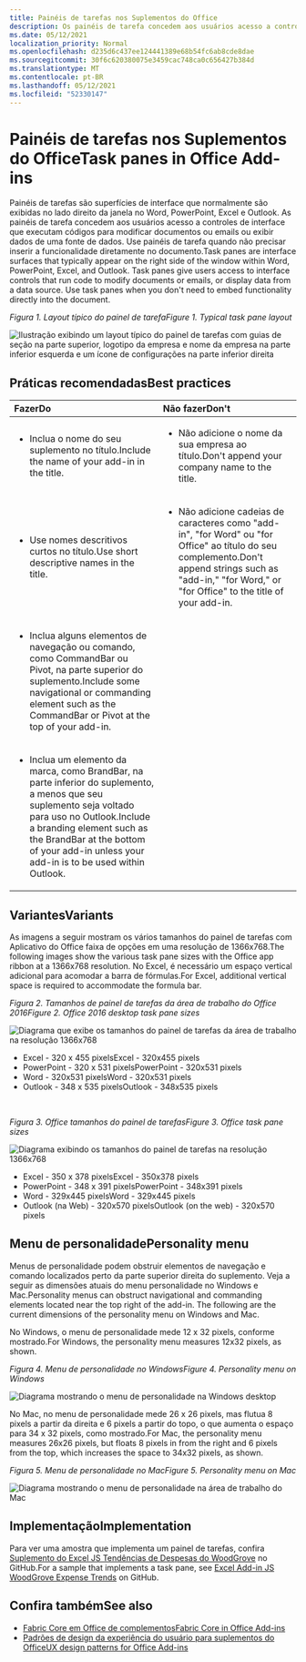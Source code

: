 ```yaml
---
title: Painéis de tarefas nos Suplementos do Office
description: Os painéis de tarefa concedem aos usuários acesso a controles de interface que executam códigos para modificar documentos ou emails ou exibir dados de uma fonte de dados.
ms.date: 05/12/2021
localization_priority: Normal
ms.openlocfilehash: d235d6c437ee124441389e68b54fc6ab8cde8dae
ms.sourcegitcommit: 30f6c620380075e3459cac748ca0c656427b384d
ms.translationtype: MT
ms.contentlocale: pt-BR
ms.lasthandoff: 05/12/2021
ms.locfileid: "52330147"
---
```

# <a name="task-panes-in-office-add-ins"></a><span data-ttu-id="738c9-103">Painéis de tarefas nos Suplementos do Office</span><span class="sxs-lookup"><span data-stu-id="738c9-103">Task panes in Office Add-ins</span></span>

<span data-ttu-id="738c9-p101">Painéis de tarefas são superfícies de interface que normalmente são exibidas no lado direito da janela no Word, PowerPoint, Excel e Outlook. As painéis de tarefa concedem aos usuários acesso a controles de interface que executam códigos para modificar documentos ou emails ou exibir dados de uma fonte de dados. Use painéis de tarefa quando não precisar inserir a funcionalidade diretamente no documento.</span><span class="sxs-lookup"><span data-stu-id="738c9-p101">Task panes are interface surfaces that typically appear on the right side of the window within Word, PowerPoint, Excel, and Outlook. Task panes give users access to interface controls that run code to modify documents or emails, or display data from a data source. Use task panes when you don't need to embed functionality directly into the document.</span></span>

<span data-ttu-id="738c9-107">*Figura 1. Layout típico do painel de tarefa*</span><span class="sxs-lookup"><span data-stu-id="738c9-107">*Figure 1. Typical task pane layout*</span></span>

![Ilustração exibindo um layout típico do painel de tarefas com guias de seção na parte superior, logotipo da empresa e nome da empresa na parte inferior esquerda e um ícone de configurações na parte inferior direita](../images/overview-with-app-task-pane.png)

## <a name="best-practices"></a><span data-ttu-id="738c9-109">Práticas recomendadas</span><span class="sxs-lookup"><span data-stu-id="738c9-109">Best practices</span></span>

|<span data-ttu-id="738c9-110">Fazer</span><span class="sxs-lookup"><span data-stu-id="738c9-110">Do</span></span>|<span data-ttu-id="738c9-111">Não fazer</span><span class="sxs-lookup"><span data-stu-id="738c9-111">Don't</span></span>|
|:-----|:--------|
|<ul><li><span data-ttu-id="738c9-112">Inclua o nome do seu suplemento no título.</span><span class="sxs-lookup"><span data-stu-id="738c9-112">Include the name of your add-in in the title.</span></span></li></ul>|<ul><li><span data-ttu-id="738c9-113">Não adicione o nome da sua empresa ao título.</span><span class="sxs-lookup"><span data-stu-id="738c9-113">Don't append your company name to the title.</span></span></li></ul>|
|<ul><li><span data-ttu-id="738c9-114">Use nomes descritivos curtos no título.</span><span class="sxs-lookup"><span data-stu-id="738c9-114">Use short descriptive names in the title.</span></span></li></ul>|<ul><li><span data-ttu-id="738c9-115">Não adicione cadeias de caracteres como "add-in", "for Word" ou "for Office" ao título do seu complemento.</span><span class="sxs-lookup"><span data-stu-id="738c9-115">Don't append strings such as "add-in," "for Word," or "for Office" to the title of your add-in.</span></span></li></ul>|
|<ul><li><span data-ttu-id="738c9-116">Inclua alguns elementos de navegação ou comando, como CommandBar ou Pivot, na parte superior do suplemento.</span><span class="sxs-lookup"><span data-stu-id="738c9-116">Include some navigational or commanding element such as the CommandBar or Pivot at the top of your add-in.</span></span></li></ul>||
|<ul><li><span data-ttu-id="738c9-117">Inclua um elemento da marca, como BrandBar, na parte inferior do suplemento, a menos que seu suplemento seja voltado para uso no Outlook.</span><span class="sxs-lookup"><span data-stu-id="738c9-117">Include a branding element such as the BrandBar at the bottom of your add-in unless your add-in is to be used within Outlook.</span></span></li></ul>||

## <a name="variants"></a><span data-ttu-id="738c9-118">Variantes</span><span class="sxs-lookup"><span data-stu-id="738c9-118">Variants</span></span>

<span data-ttu-id="738c9-119">As imagens a seguir mostram os vários tamanhos do painel de tarefas com Aplicativo do Office faixa de opções em uma resolução de 1366x768.</span><span class="sxs-lookup"><span data-stu-id="738c9-119">The following images show the various task pane sizes with the Office app ribbon at a 1366x768 resolution.</span></span> <span data-ttu-id="738c9-120">No Excel, é necessário um espaço vertical adicional para acomodar a barra de fórmulas.</span><span class="sxs-lookup"><span data-stu-id="738c9-120">For Excel, additional vertical space is required to accommodate the formula bar.</span></span>  

<span data-ttu-id="738c9-121">*Figura 2. Tamanhos de painel de tarefas da área de trabalho do Office 2016*</span><span class="sxs-lookup"><span data-stu-id="738c9-121">*Figure 2. Office 2016 desktop task pane sizes*</span></span>

![Diagrama que exibe os tamanhos do painel de tarefas da área de trabalho na resolução 1366x768](../images/office-2016-taskpane-sizes.png)

- <span data-ttu-id="738c9-123">Excel - 320 x 455 pixels</span><span class="sxs-lookup"><span data-stu-id="738c9-123">Excel - 320x455 pixels</span></span>
- <span data-ttu-id="738c9-124">PowerPoint - 320 x 531 pixels</span><span class="sxs-lookup"><span data-stu-id="738c9-124">PowerPoint - 320x531 pixels</span></span>
- <span data-ttu-id="738c9-125">Word - 320x531 pixels</span><span class="sxs-lookup"><span data-stu-id="738c9-125">Word - 320x531 pixels</span></span>
- <span data-ttu-id="738c9-126">Outlook - 348 x 535 pixels</span><span class="sxs-lookup"><span data-stu-id="738c9-126">Outlook - 348x535 pixels</span></span>

<br/>

<span data-ttu-id="738c9-127">*Figura 3. Office tamanhos do painel de tarefas*</span><span class="sxs-lookup"><span data-stu-id="738c9-127">*Figure 3. Office task pane sizes*</span></span>

![Diagrama exibindo os tamanhos do painel de tarefas na resolução 1366x768](../images/office-365-taskpane-sizes.png)

- <span data-ttu-id="738c9-129">Excel - 350 x 378 pixels</span><span class="sxs-lookup"><span data-stu-id="738c9-129">Excel - 350x378 pixels</span></span>
- <span data-ttu-id="738c9-130">PowerPoint - 348 x 391 pixels</span><span class="sxs-lookup"><span data-stu-id="738c9-130">PowerPoint - 348x391 pixels</span></span>
- <span data-ttu-id="738c9-131">Word - 329x445 pixels</span><span class="sxs-lookup"><span data-stu-id="738c9-131">Word - 329x445 pixels</span></span>
- <span data-ttu-id="738c9-132">Outlook (na Web) - 320x570 pixels</span><span class="sxs-lookup"><span data-stu-id="738c9-132">Outlook (on the web) - 320x570 pixels</span></span>

## <a name="personality-menu"></a><span data-ttu-id="738c9-133">Menu de personalidade</span><span class="sxs-lookup"><span data-stu-id="738c9-133">Personality menu</span></span>

<span data-ttu-id="738c9-p103">Menus de personalidade podem obstruir elementos de navegação e comando localizados perto da parte superior direita do suplemento. Veja a seguir as dimensões atuais do menu personalidade no Windows e Mac.</span><span class="sxs-lookup"><span data-stu-id="738c9-p103">Personality menus can obstruct navigational and commanding elements located near the top right of the add-in. The following are the current dimensions of the personality menu on Windows and Mac.</span></span>

<span data-ttu-id="738c9-136">No Windows, o menu de personalidade mede 12 x 32 pixels, conforme mostrado.</span><span class="sxs-lookup"><span data-stu-id="738c9-136">For Windows, the personality menu measures 12x32 pixels, as shown.</span></span>

<span data-ttu-id="738c9-137">*Figura 4. Menu de personalidade no Windows*</span><span class="sxs-lookup"><span data-stu-id="738c9-137">*Figure 4. Personality menu on Windows*</span></span>

![Diagrama mostrando o menu de personalidade na Windows desktop](../images/personality-menu-win.png)

<span data-ttu-id="738c9-139">No Mac, no menu de personalidade mede 26 x 26 pixels, mas flutua 8 pixels a partir da direita e 6 pixels a partir do topo, o que aumenta o espaço para 34 x 32 pixels, como mostrado.</span><span class="sxs-lookup"><span data-stu-id="738c9-139">For Mac, the personality menu measures 26x26 pixels, but floats 8 pixels in from the right and 6 pixels from the top, which increases the space to 34x32 pixels, as shown.</span></span>

<span data-ttu-id="738c9-140">*Figura 5. Menu de personalidade no Mac*</span><span class="sxs-lookup"><span data-stu-id="738c9-140">*Figure 5. Personality menu on Mac*</span></span>

![Diagrama mostrando o menu de personalidade na área de trabalho do Mac](../images/personality-menu-mac.png)

## <a name="implementation"></a><span data-ttu-id="738c9-142">Implementação</span><span class="sxs-lookup"><span data-stu-id="738c9-142">Implementation</span></span>

<span data-ttu-id="738c9-143">Para ver uma amostra que implementa um painel de tarefas, confira [Suplemento do Excel JS Tendências de Despesas do WoodGrove](https://github.com/OfficeDev/Excel-Add-in-WoodGrove-Expense-Trends) no GitHub.</span><span class="sxs-lookup"><span data-stu-id="738c9-143">For a sample that implements a task pane, see [Excel Add-in JS WoodGrove Expense Trends](https://github.com/OfficeDev/Excel-Add-in-WoodGrove-Expense-Trends) on GitHub.</span></span>

## <a name="see-also"></a><span data-ttu-id="738c9-144">Confira também</span><span class="sxs-lookup"><span data-stu-id="738c9-144">See also</span></span>

- [<span data-ttu-id="738c9-145">Fabric Core em Office de complementos</span><span class="sxs-lookup"><span data-stu-id="738c9-145">Fabric Core in Office Add-ins</span></span>](fabric-core.md)
- [<span data-ttu-id="738c9-146">Padrões de design da experiência do usuário para suplementos do Office</span><span class="sxs-lookup"><span data-stu-id="738c9-146">UX design patterns for Office Add-ins</span></span>](../design/ux-design-pattern-templates.md)

